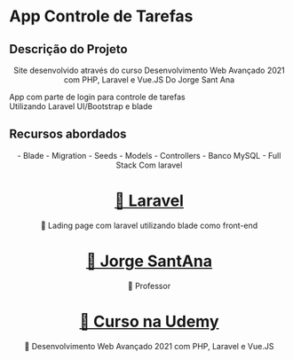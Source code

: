 # App Controle de Tarefas

## Descrição do Projeto
<p align="center">
Site desenvolvido através do curso 
Desenvolvimento Web Avançado 2021 com PHP, 
Laravel e Vue.JS Do Jorge Sant Ana</p>

<p align="left">
App com parte de login para controle de tarefas<br>
Utilizando Laravel UI/Bootstrap e blade


## Recursos abordados
<p align="center">
    - Blade
    - Migration
    - Seeds
    - Models
    - Controllers
    - Banco MySQL
    - Full Stack Com laravel
</p>

<h1 align="center">
    <a href="https://laravel.com/">🔗 Laravel</a>
</h1>
<p align="center">🚀 Lading page com laravel utilizando blade como front-end</p>



<h1 align="center">
    <a href="https://jorgesantana.net.br/">🔗 Jorge SantAna</a>
</h1>
<p align="center">🚀 Professor</p>

<h1 align="center">
    <a href="https://www.udemy.com/course/curso-completo-do-desenvolvedor-laravel/">🔗 Curso na Udemy</a>
</h1>
<p align="center">🚀 Desenvolvimento Web Avançado 2021 com PHP, Laravel e Vue.JS</p>
